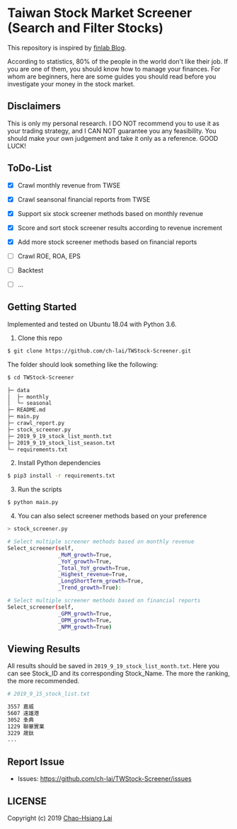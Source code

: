 # Taiwan Stock Market Screener (Search and Filter Stocks)
This repository is inspired by [finlab Blog](https://www.finlab.tw/).

According to statistics, 80% of the people in the world don't like their job. If you are one of them, you should know how to manage your finances. For whom are beginners, here are some guides you should read before you investigate your money in the stock market.

## Disclaimers
This is only my personal research. I DO NOT recommend you to use it as your trading strategy, and I CAN NOT guarantee you any feasibility. You should make your own judgement and take it only as a reference. GOOD LUCK!


## ToDo-List
- [x] Crawl monthly revenue from TWSE
- [x] Crawl seansonal financial reports from TWSE
- [x] Support six stock screener methods based on monthly revenue
- [x] Score and sort stock screener results according to revenue increment
- [x] Add more stock screener methods based on financial reports
- [ ] Crawl ROE, ROA, EPS
- [ ] Backtest
- [ ] ...


## Getting Started
Implemented and tested on Ubuntu 18.04 with Python 3.6.

1. Clone this repo
```bash
$ git clone https://github.com/ch-lai/TWStock-Screener.git
```
The folder should look something like the following:
```bash
$ cd TWStock-Screener

├─ data
│  ├─ monthly
│  └─ seasonal
├─ README.md
├─ main.py
├─ crawl_report.py
├─ stock_screener.py
├─ 2019_9_19_stock_list_month.txt
├─ 2019_9_19_stock_list_season.txt
└─ requirements.txt
```


2. Install Python dependencies
```bash
$ pip3 install -r requirements.txt
```

3. Run the scripts
```bash
$ python main.py
```

4. You can also select screener methods based on your preference
```bash
> stock_screener.py

# Select multiple screener methods based on monthly revenue
Select_screener(self, 
                _MoM_growth=True,
                _YoY_growth=True,
                _Total_YoY_growth=True,
                _Highest_revenue=True,
                _LongShortTerm_growth=True,
                _Trend_growth=True):

# Select multiple screener methods based on financial reports
Select_screener(self, 
                _GPM_growth=True,
                _OPM_growth=True,
                _NPM_growth=True)
```


## Viewing Results
All results should be saved in `2019_9_19_stock_list_month.txt`. Here you can see Stock_ID and its corresponding Stock_Name. The more the ranking, the more recommended.
```bash
# 2019_9_15_stock_list.txt

3557 嘉威
5607 遠雄港
3052 夆典
1229 聯華實業
3229 晟鈦
...
```


## Report Issue
- Issues: https://github.com/ch-lai/TWStock-Screener/issues

## LICENSE
Copyright (c) 2019 [Chao-Hsiang Lai](https://github.com/ch-lai)